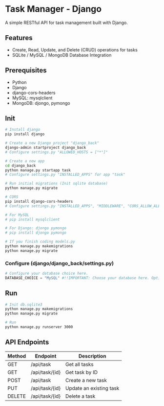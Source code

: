 # Task Manager - Django
A simple RESTful API for task management built with Django.

## Features

- Create, Read, Update, and Delete (CRUD) operations for tasks
- SQLite / MySQL / MongoDB Database Integration

## Prerequisites
- Python
- Django
- django-cors-headers
- MySQL: mysqlclient
- MongoDB: djongo, pymongo

## Init
```bash
# Install django
pip install django

# Create a new Django project "django_back"
django-admin startproject django_back
# Configure settings.py "ALLOWED_HOSTS = ["*"]"

# Create a new app
cd django_back
python manage.py startapp task
# Configure settings.py "INSTALLED_APPS" for app "task"

# Run initial migrations (Init sqlite database)
python manage.py migrate

# CORS
pip install django-cors-headers
# Configure settings.py "INSTALLED_APPS", "MIDDLEWARE", "CORS_ALLOW_ALL_ORIGINS" for CORS

# For MySQL
# pip install mysqlclient

# For Django: djongo pymongo
# pip install djongo pymongo

# If you finish coding models.py
python manage.py makemigrations
python manage.py migrate
```

### Configure (django/django_back/settings.py)
``` python
# Configure your database choice here.
DATABASE_CHOICE = "MySQL" #!!IMPORTANT: Choose your database here. Options: "MySQL", "MongoDB", "SQLite"
```

## Run
``` bash
# Init db.sqlite3
python manage.py makemigrations
python manage.py migrate

# Run
python manage.py runserver 3000
```

## API Endpoints

| Method | Endpoint      | Description         |
|--------|---------------|---------------------|
| GET    | /api/task      | Get all tasks       |
| GET    | /api/task/{id} | Get task by ID      |
| POST   | /api/task      | Create a new task   |
| PUT    | /api/task/{id} | Update an existing task |
| DELETE | /api/task/{id} | Delete a task       |
